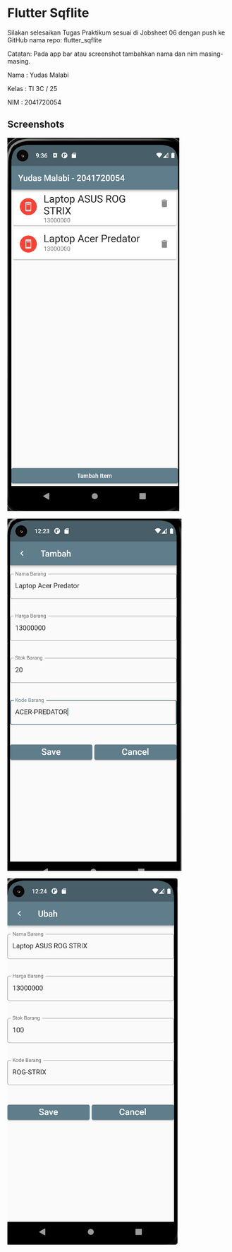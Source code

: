 # Flutter Sqflite

Silakan selesaikan Tugas Praktikum sesuai di Jobsheet 06 dengan push ke GitHub nama repo: flutter_sqflite

Catatan: Pada app bar atau screenshot tambahkan nama dan nim masing-masing.

Nama : Yudas Malabi

Kelas : TI 3C / 25

NIM : 2041720054

## Screenshots

![Hasil Praktikum](assets/screenshots/list_new.png)

![Hasil Praktikum](assets/screenshots/add.png)

![Hasil Praktikum](assets/screenshots/update.png)
